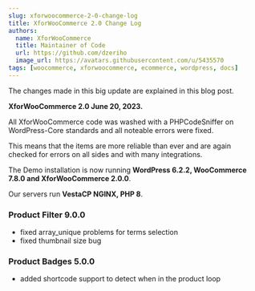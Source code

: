 ```yaml
---
slug: xforwoocommerce-2-0-change-log
title: XforWooCommerce 2.0 Change Log
authors:
  name: XforWooCommerce
  title: Maintainer of Code
  url: https://github.com/dzeriho
  image_url: https://avatars.githubusercontent.com/u/5435570
tags: [woocommerce, xforwoocommerce, ecommerce, wordpress, docs]
---
```


The changes made in this big update are explained in this blog post.

**XforWooCommerce 2.0 June 20, 2023.**

All XforWooCommerce code was washed with a PHPCodeSniffer on WordPress-Core standards and all noteable errors were fixed.

This means that the items are more reliable than ever and are again checked for errors on all sides and with many integrations.

The Demo installation is now running **WordPress 6.2.2, WooCommerce 7.8.0 and XforWooCommerce 2.0.0**.

Our servers run **VestaCP NGINX, PHP 8**.

### Product Filter 9.0.0
- fixed array_unique problems for terms selection
- fixed thumbnail size bug

### Product Badges 5.0.0
- added shortcode support to detect when in the product loop